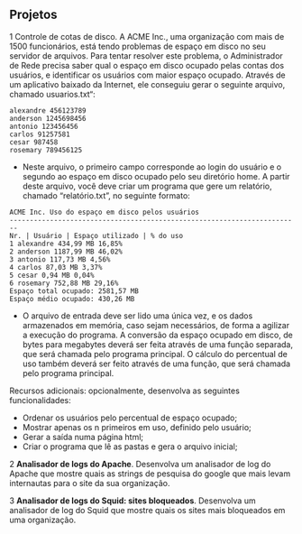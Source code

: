 ## Projetos

1 Controle de cotas de disco. A ACME Inc., uma organização com mais de 1500 funcionários, está tendo problemas de espaço em disco no seu servidor de arquivos. Para tentar resolver este problema, o Administrador de Rede precisa saber qual o espaço em disco ocupado pelas contas dos usuários, e identificar os usuários com maior espaço ocupado. Através de um aplicativo baixado da Internet, ele conseguiu gerar o seguinte arquivo, chamado usuarios.txt“:

```
alexandre 456123789
anderson 1245698456
antonio 123456456
carlos 91257581
cesar 987458
rosemary 789456125
```

- Neste arquivo, o primeiro campo corresponde ao login do usuário e o segundo ao espaço em disco ocupado pelo seu diretório home. A partir deste arquivo, você deve criar um programa que gere um relatório, chamado “relatório.txt”, no seguinte formato:

```
ACME Inc. Uso do espaço em disco pelos usuários
------------------------------------------------------------------------
Nr. | Usuário | Espaço utilizado | % do uso
1 alexandre 434,99 MB 16,85%
2 anderson 1187,99 MB 46,02%
3 antonio 117,73 MB 4,56%
4 carlos 87,03 MB 3,37%
5 cesar 0,94 MB 0,04%
6 rosemary 752,88 MB 29,16%
Espaço total ocupado: 2581,57 MB
Espaço médio ocupado: 430,26 MB
```
- O arquivo de entrada deve ser lido uma única vez, e os dados armazenados em memória, caso sejam necessários, de forma a agilizar a execução do programa. A conversão da espaço ocupado em disco, de bytes para megabytes deverá ser feita através de uma função separada, que será chamada pelo programa principal. O cálculo do percentual de uso também deverá ser feito através de uma função, que será chamada pelo programa principal.

Recursos adicionais: opcionalmente, desenvolva as seguintes funcionalidades:

- Ordenar os usuários pelo percentual de espaço ocupado;
- Mostrar apenas os n primeiros em uso, definido pelo usuário;
- Gerar a saída numa página html;
- Criar o programa que lê as pastas e gera o arquivo inicial;

2 **Analisador de logs do Apache**. Desenvolva um analisador de log do Apache que mostre quais as strings de pesquisa do google que mais levam internautas para o site da sua organização.

3 **Analisador de logs do Squid: sites bloqueados**. Desenvolva um analisador de log do Squid que mostre quais os sites mais bloqueados em uma organização.
